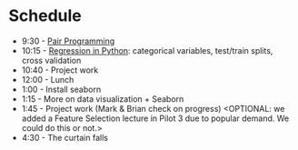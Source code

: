 # Schedule

* 9:30 - [Pair Programming](pair.md)
* 10:15 - [Regression in Python](Python_Regression_categorical_vals_testtrain_split.ipynb): categorical variables, test/train splits, cross validation 
* 10:40 - Project work 
* 12:00 - Lunch
* 1:00 - Install seaborn
* 1:15 - More on data visualization + Seaborn
* 1:45 - Project work  (Mark & Brian check on progress)
<OPTIONAL: we added a Feature Selection lecture in Pilot 3 due to popular demand. We could do this or not.>
* 4:30 - The curtain falls
